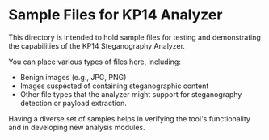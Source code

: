 # Sample Files for KP14 Analyzer

This directory is intended to hold sample files for testing and demonstrating the capabilities of the KP14 Steganography Analyzer.

You can place various types of files here, including:
- Benign images (e.g., JPG, PNG)
- Images suspected of containing steganographic content
- Other file types that the analyzer might support for steganography detection or payload extraction.

Having a diverse set of samples helps in verifying the tool's functionality and in developing new analysis modules.

